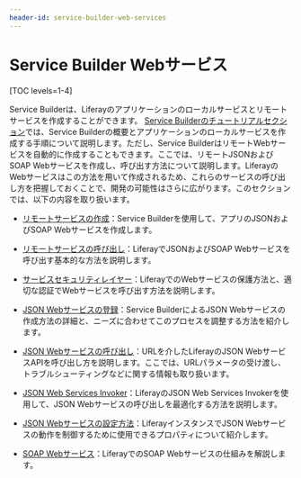 ```yaml
---
header-id: service-builder-web-services
---
```


# Service Builder Webサービス

[TOC levels=1-4]

Service Builderは、Liferayのアプリケーションのローカルサービスとリモートサービスを作成することができます。
[Service Builderのチュートリアルセクション](/docs/7-1/tutorials/-/knowledge_base/t/what-is-service-builder)では、Service Builderの概要とアプリケーションのローカルサービスを作成する手順について説明します。ただし、Service BuilderはリモートWebサービスを自動的に作成することもできます。ここでは、リモートJSONおよびSOAP Webサービスを作成し、呼び出す方法について説明します。LiferayのWebサービスはこの方法を用いて作成されるため、これらのサービスの呼び出し方を把握しておくことで、開発の可能性はさらに広がります。このセクションでは、以下の内容を取り扱います。

- [リモートサービスの作成](/docs/7-1/tutorials/-/knowledge_base/t/creating-remote-services)：Service Builderを使用して、アプリのJSONおよびSOAP Webサービスを作成します。

- [リモートサービスの呼び出し](/docs/7-1/tutorials/-/knowledge_base/t/invoking-remote-services)：LiferayでJSONおよびSOAP Webサービスを呼び出す基本的な方法を説明します。

- [サービスセキュリティレイヤー](/docs/7-1/tutorials/-/knowledge_base/t/service-security-layers)：LiferayでのWebサービスの保護方法と、適切な認証でWebサービスを呼び出す方法を説明します。

- [JSON Webサービスの登録](/docs/7-1/tutorials/-/knowledge_base/t/registering-json-web-services)：Service BuilderによるJSON Webサービスの作成方法の詳細と、ニーズに合わせてこのプロセスを調整する方法を紹介します。

- [JSON Webサービスの呼び出し](/docs/7-1/tutorials/-/knowledge_base/t/invoking-json-web-services)：URLを介したLiferayのJSON WebサービスAPIを呼び出し方を説明します。ここでは、URLパラメータの受け渡し、トラブルシューティングなどに関する情報も取り扱います。

- [JSON Web Services Invoker](/docs/7-1/tutorials/-/knowledge_base/t/json-web-services-invoker)：LiferayのJSON Web Services Invokerを使用して、JSON Webサービスの呼び出しを最適化する方法を説明します。

- [JSON Webサービスの設定方法](/docs/7-1/tutorials/-/knowledge_base/t/configuring-json-web-services)：LiferayインスタンスでJSON Webサービスの動作を制御するために使用できるプロパティについて紹介します。

- [SOAP Webサービス](/docs/7-1/tutorials/-/knowledge_base/t/soap-web-services)：LiferayでのSOAP Webサービスの仕組みを解説します。
